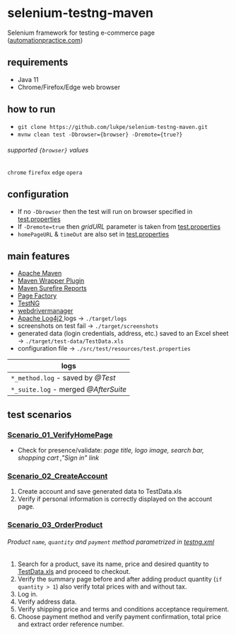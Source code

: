 # selenium-testng-maven
Selenium framework for testing e-commerce page ([automationpractice.com](http://automationpractice.com))

## requirements
* Java 11
* Chrome/Firefox/Edge web browser

## how to run
* `git clone https://github.com/lukpe/selenium-testng-maven.git`
* `mvnw clean test -Dbrowser={browser} -Dremote={true?}`

###### supported `{browser}` values
`chrome` `firefox` `edge` `opera`

## configuration
[test.properties]: src/test/resources/test.properties
* If no `-Dbrowser` then the test will run on browser specified in [test.properties]
* If `-Dremote=true` then  _gridURL_ parameter is taken from [test.properties]
* `homePageURL` & `timeOut` are also set in [test.properties]

## main features
* [Apache Maven](https://maven.apache.org/)
* [Maven Wrapper Plugin](https://github.com/takari/takari-maven-plugin)
* [Maven Surefire Reports](https://maven.apache.org/surefire/maven-surefire-report-plugin/)
* [Page Factory](https://github.com/SeleniumHQ/selenium/wiki/PageFactory)
* [TestNG](https://testng.org/doc/)
* [webdrivermanager](https://github.com/bonigarcia/webdrivermanager)
* [Apache Log4j2 ](https://logging.apache.org/log4j/2.x/) logs -> `./target/logs`
* screenshots on test fail -> `./target/screenshots`
* generated data (login credentials, address, etc.) saved to an Excel sheet -> `./target/test-data/TestData.xls`
* configuration file -> `./src/test/resources/test.properties`

| logs |
|------|
|`*_method.log` - saved by _@Test_|
|`*_suite.log` - merged _@AfterSuite_|

## test scenarios
### [Scenario_01_VerifyHomePage](/src/test/java/org/test/Scenario_01_VerifyHomePage.java)
* Check for presence/validate: _page title, logo image, search bar, shopping cart ,"Sign in" link_
### [Scenario_02_CreateAccount](/src/test/java/org/test/Scenario_02_CreateAccount.java)
1. Create account and save generated data to TestData.xls
2. Verify if personal information is correctly displayed on the account page.
### [Scenario_03_OrderProduct](src/test/java/org/test/Scenario_03_OrderProduct.java)
[testng.xml]: ./testng.xml
[TestData.xls]: src/test/resources/TestData.xls
###### Product `name`, `quantity` and `payment` method parametrized in [testng.xml]
1. Search for a product, save its name, price and desired quantity to [TestData.xls] and proceed to checkout.
2. Verify the summary page before and after adding product quantity (`if quantity > 1`) also verify total prices with and without tax.
3. Log in.
4. Verify address data.
5. Verify shipping price and terms and conditions acceptance requirement.
6. Choose payment method and verify payment confirmation, total price and extract order reference number.

